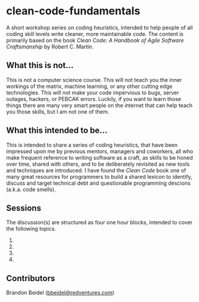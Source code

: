 # clean-code-fundamentals

A short workshop series on coding heuristics, intended to help people of all coding skill levels write cleaner, more maintainable code.  The content is primarily based on the book _Clean Code: A Handbook of Agile Software Craftsmanship_ by Robert C. Martin.

## What this is not...

This is not a computer science course.  This will not teach you the inner workings of the matrix, machine learning, or any other cutting edge technologies.  This will not make your code impervious to bugs, server outages, hackers, or PEBCAK errors.  Luckily, if you want to learn those things there are many very smart people on the internet that can help teach you those skills, but I am not one of them.

## What this intended to be...

This is intended to share a series of coding heuristics, that have been impressed upon me by previous mentors, managers and coworkers, all who make frequent reference to writing software as a craft, as skills to be honed over time, shared with others, and to be deliberately revisited as new tools and techniques are introduced.  I have found the _Clean Code_ book one of many great resources for programmers to build a shared lexicon to identify, discuss and target technical debt and questionable programming descions (a.k.a. code smells).


## Sessions

The discussion(s) are structured as four one hour blocks, intended to cover the following topics.

1. 
2.
3.
4.

##

## Contributors

Brandon Beidel (bbeidel@redventures.com)

